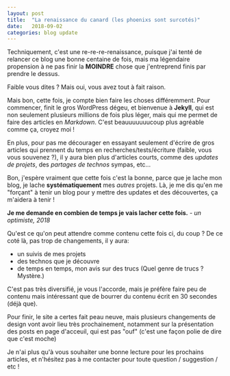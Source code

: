 ```yaml
---
layout: post
title:  "La renaissance du canard (les phoenixs sont surcotés)"
date:   2018-09-02
categories: blog update
---
```

Techniquement, c'est une re-re-re-renaissance, puisque j'ai tenté de relancer ce blog une bonne centaine de fois, mais ma légendaire propension à ne pas finir la **MOINDRE** chose que j'entreprend finis par prendre le dessus.

Faible vous dites ? Mais oui, vous avez tout à fait raison.

Mais bon, cette fois, je compte bien faire les choses différemment. Pour commencer, finit le gros WordPress dégeu, et bienvenue à **Jekyll**, qui est non seulement plusieurs millions de fois plus léger, mais qui me permet de faire des articles en *Markdown*. C'est beauuuuuuucoup plus agréable comme ça, croyez moi !

En plus, pour pas me décourager en essayant seulement d'écrire de gros articles qui prennent du temps en recherches/tests/écriture (faible, vous vous souvenez ?), il y aura bien plus d'articles courts, comme des *updates de projets*, des *partages de technos* sympas, etc...

Bon, j'espère vraiment que cette fois c'est la bonne, parce que je lache mon blog, je lache **systématiquement** mes *autres* projets. Là, je me dis qu'en me "forçant" à tenir un blog pour y mettre des updates et des découvertes, ça m'aidera à tenir !

**Je me demande en combien de temps je vais lacher cette fois.** - *un optimiste, 2018*

Qu'est ce qu'on peut attendre comme contenu cette fois ci, du coup ?
De ce coté là, pas trop de changements, il y aura:
- un suivis de mes projets
- des technos que je découvre
- de temps en temps, mon avis sur des trucs (Quel genre de trucs ? Mystère.)

C'est pas très diversifié, je vous l'accorde, mais je préfère faire peu de contenu mais intéressant que de bourrer du contenu écrit en 30 secondes (déjà que).

Pour finir, le site a certes fait peau neuve, mais plusieurs changements de design vont avoir lieu très prochainement, notamment sur la présentation des posts en page d'acceuil, qui est pas "ouf" (c'est une façon polie de dire que c'est moche)

Je n'ai plus qu'à vous souhaiter une bonne lecture pour les prochains articles, et n'hésitez pas à me contacter pour toute question / suggestion / etc !
